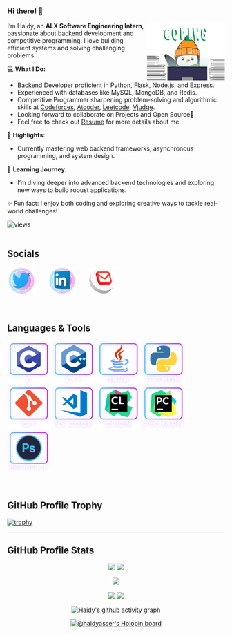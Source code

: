 <!--Intro & Greerings-->

### Hi there! 👋  

<!-- Prgrammer-->

<img align="right" width=180px src="https://github.com/Haidyasser/Haidyasser/blob/main/Assets/Images/coding.gif">

<!-- Prgrammer End Here -->

I’m Haidy, an **ALX Software Engineering Intern**, passionate about backend development and competitive programming. I love building efficient systems and solving challenging problems.


<!--Greetings End-->




<!-- Personal Talks -->
💻 **What I Do:**  
- Backend Developer proficient in Python, Flask, Node.js, and Express.  
- Experienced with databases like MySQL, MongoDB, and Redis.  
- Competitive Programmer sharpening problem-solving and algorithmic skills at [Codeforces](https://codeforces.com/profile/Haidy_Yasser), [Atcoder](https://atcoder.jp/users/Haidy_Yasser), [Leetcode](https://leetcode.com/haidyasser3/), [Vjudge](https://vjudge.net/user/Haidy_Yasser).
- Looking forward to collaborate on Projects and Open Source🎉
- Feel free to check out [Resume](https://drive.google.com/file/d/1VNvQ-z7-4w9_noELWcEDbqqHPb-tWMYg/view?usp=sharing) for more details about me.  

🎯 **Highlights:**  
- Currently mastering web backend frameworks, asynchronous programming, and system design.  

🌱 **Learning Journey:**  
- I’m diving deeper into advanced backend technologies and exploring new ways to build robust applications.  

✨ Fun fact: I enjoy both coding and exploring creative ways to tackle real-world challenges!  
<!-- Talks End here -->

<!-- Profile View Counter-->

<div><img src="https://komarev.com/ghpvc/?username=haidyasser&style=circle&color=blue" alt="views"/></div>
<br/> 
<!-- Counter End -->

<!-- Socials-->
<h2 >Socials</h2></p>
  <p>
  <a href="https://x.com/HaidyYasserAli"><img width="66px" alt="Lt" title="Twitter" src="https://github.com/Haidyasser/Haidyasser/blob/main/Assets/Social_Icons/twitter_2v%20(1).png"/></a>
  &#8287;&#8287;&#8287;&#8287;&#8287;
  <a href="https://www.linkedin.com/in/haidyasser/"><img width="66px" alt="In" title="LinkedIn" src="https://github.com/Haidyasser/Haidyasser/blob/main/Assets/Social_Icons/twitter_2v%20(5).png"/></a>
  &#8287;&#8287;&#8287;&#8287;&#8287;
  <a href="mailto:haidyasser3@gmail.com"><img width="66px" alt="Fb" title="Gmail" src="https://github.com/Haidyasser/Haidyasser/blob/main/Assets/Social_Icons/3d-logo-Gmail.png"/></a>
  &#8287;&#8287;&#8287;&#8287;&#8287;
  </p>
<!-- Socials End-->

<!---languages & Tools text --->

<div>&nbsp;</div>
<h2>Languages & Tools</h2></p>
<div>

<!--- language icons --->

<img height="100" src="https://github.com/Haidyasser/Haidyasser/blob/main/Assets/Icons/C.png" />
<img height="100" src="https://github.com/Haidyasser/Haidyasser/blob/main/Assets/Icons/CPP.png" />
<img height="100" src="https://github.com/DataOpsEnthusiast/DataOpsEnthusiast/blob/main/Assets/Icons/JAVA.png" />
<!--img height="100" src="https://github.com/Haidyasser/Haidyasser/blob/main/Assets/Icons/HTML.png" />
<img height="100" src="https://github.com/Haidyasser/Haidyasser/blob/main/Assets/Icons/CSS.png" /-->
<!-- img height="100" src="https://github.com/Haidyasser/Haidyasser/blob/main/Assets/Icons/JS.png" /-->
	
<img height="100" src="https://github.com/Haidyasser/Haidyasser/blob/main/Assets/Icons/PYTHON.png" />
<img height="100" src="https://github.com/Haidyasser/Haidyasser/blob/main/Assets/Icons/git.png" />
<img height="100" src="https://github.com/Haidyasser/Haidyasser/blob/main/Assets/Icons/vscode.png" />
<!-- img height="100" src="https://github.com/Haidyasser/Haidyasser/blob/main/Assets/Icons/vstudio.png" /-->
<!--img height="100" src="https://github.com/Haidyasser/Haidyasser/blob/main/Assets/Icons/intellij.png" /-->
<img height="100" src="https://github.com/Haidyasser/Haidyasser/blob/main/Assets/Icons/clion.png" />
<img height="100" src="https://github.com/Haidyasser/Haidyasser/blob/main/Assets/Icons/pycharm.png" />
<!--img height="100" src="https://github.com/Haidyasser/Haidyasser/blob/main/Assets/Icons/anaconda.png" />
<!--img height="100" src="https://github.com/Haidyasser/Haidyasser/blob/main/Assets/Icons/JUPYTER.png" />
<!-- img height="100" src="https://github.com/Haidyasser/Haidyasser/blob/main/Assets/Icons/SPYDER.png" /-->
<!-- img height="100" src="https://github.com/Haidyasser/Haidyasser/blob/main/Assets/Icons/TABLEAU.png" /-->
<!-- img height="100" src="https://github.com/Haidyasser/Haidyasser/blob/main/Assets/Icons/STATS.png" />
<img height="100" src="https://github.com/Haidyasser/Haidyasser/blob/main/Assets/Icons/EXCEL.png" />
<img height="100" src="https://github.com/Haidyasser/Haidyasser/blob/main/Assets/Icons/visio.png" />
<img height="100" src="https://github.com/Haidyasser/Haidyasser/blob/main/Assets/Icons/SQL.png" />
<img height="100" src="https://github.com/DHaidyasser/Haidyasser/blob/main/Assets/Icons/AZURE.png" /-->
<img height="100" src="https://github.com/Haidyasser/Haidyasser/blob/main/Assets/Icons/ps.png" />
<!-- img height="100" src="https://github.com/Haidyasser/Haidyasser/blob/main/Assets/Icons/id.png" />
<img height="100" src="https://github.com/Haidyasser/Haidyasser/blob/main/Assets/Icons/ai.png" />
<img height="100" src="https://github.com/Haidyasser/Haidyasser/blob/main/Assets/Icons/xd.png" />
<img height="100" src="https://github.com/Haidyasser/Haidyasser/blob/main/Assets/Icons/fg.png" /-->

  
&nbsp;
  </div>
  
<!--- Languages & Tools End --->


<!--Trophies Start here-->

<p>
<h2>GitHub Profile Trophy</h2></p>
<p>

[![trophy](https://github-profile-trophy.vercel.app/?username=haidyasser&theme=dracula&margin-w=55)](https://github.com/ryo-ma/github-profile-trophy)

</p>

<!-- Trophies End here-->





<!--- Github Stats Starts --->


<hr>
<h2 >GitHub Profile Stats</h2></p>
<p align="center">
  <img width="400px" src="https://github-readme-stats.vercel.app/api?username=haidyasser&count_private=true&show_icons=true&theme=material-palenight&hide_border=true&bg_color=1F222E" />
  <img width="400px" src="https://github-readme-streak-stats.herokuapp.com?user=haidyasser&theme=material-palenight&hide_border=true&fire=C77800&ring=7C2AE8&background=1F222E" />
  
</p>

<div align="center">

![](http://github-profile-summary-cards.vercel.app/api/cards/profile-details?username=Haidyasser&theme=radical)

</div>

<div align="center">

![](http://github-profile-summary-cards.vercel.app/api/cards/repos-per-language?username=Haidyasser&theme=radical) ![](http://github-profile-summary-cards.vercel.app/api/cards/most-commit-language?username=haidyasser&theme=radical)

[![Haidy's github activity graph](https://github-readme-activity-graph.vercel.app/graph?username=Haidyasser&theme=rogue)](https://github.com/ashutosh00710/github-readme-activity-graph)


[![@haidyasser's Holopin board](https://holopin.io/api/user/board?user=haidyasser)](https://holopin.io/@haidyasser)
